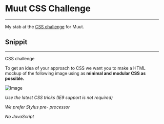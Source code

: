 # Muut CSS Challenge
---

My stab at the [CSS challenge](https://muut.com/jobs/#css-challenge) for Muut.


## Snippit 
---

CSS challenge

To get an idea of your approach to CSS we want you to make a HTML mockup of the following image using as **minimal and modular CSS as possible.**

![Image](https://muut.com/jobs/challenge.png)

*Use the latest CSS tricks (IE9 support is not required)*

*We prefer Stylus pre- processor*

*No JavaScript*

